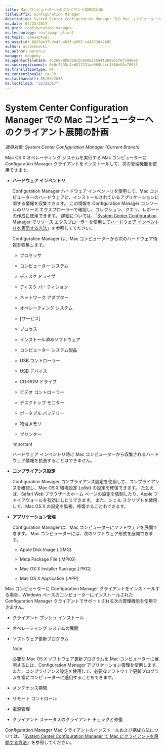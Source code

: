 ```yaml
---
title: Mac コンピューターへのクライアント展開の計画
titleSuffix: Configuration Manager
description: System Center Configuration Manager での Mac コンピューターへのクライアント展開の計画
ms.date: 04/23/2017
ms.prod: configuration-manager
ms.technology: configmgr-client
ms.topic: conceptual
ms.assetid: 8d15ae3f-de42-461f-a907-c43873da22d2
author: aczechowski
ms.author: aaroncz
manager: dougeby
ms.openlocfilehash: 05268780bd6dc3b86052b694f360065f8f70d6e6
ms.sourcegitcommit: 0b0c2735c4ed822731ae069b4cc1380e89e78933
ms.translationtype: HT
ms.contentlocale: ja-JP
ms.lasthandoff: 05/03/2018
ms.locfileid: "32332367"
---
```

# <a name="planning-for-client-deployment-to-mac-computers-in-system-center-configuration-manager"></a>System Center Configuration Manager での Mac コンピューターへのクライアント展開の計画

*適用対象: System Center Configuration Manager (Current Branch)*

Mac OS X オペレーティング システムを実行する Mac コンピューターに Configuration Manager クライアントをインストールして、次の管理機能を使用できます。  

-   **ハードウェア インベントリ**  

     Configuration Manager ハードウェア インベントリを使用して、Mac コンピューターのハードウェアと、インストールされているアプリケーションに関する情報を収集できます。 この情報を Configuration Manager コンソールのリソース エクスプローラーで確認し、コレクション、クエリ、レポートの作成に使用できます。 詳細については、「[System Center Configuration Manager でリソース エクスプローラーを使用してハードウェア インベントリを表示する方法](../../../../core/clients/manage/inventory/use-resource-explorer-to-view-hardware-inventory.md)」を参照してください。  

     Configuration Manager は、Mac コンピューターから次のハードウェア情報を収集します。  

    -   プロセッサ  

    -   コンピューター システム  

    -   ディスク ドライブ  

    -   ディスク パーティション  

    -   ネットワーク アダプター  

    -   オペレーティング システム  

    -   [サービス]  

    -   プロセス  

    -   インストール済みソフトウェア  

    -   コンピューター システム製品  

    -   USB コントローラー  

    -   USB デバイス  

    -   CD-ROM ドライブ  

    -   ビデオ コントローラー  

    -   デスクトップ モニター  

    -   ポータブル バッテリー  

    -   物理メモリ  

    -   プリンター  

    > [!IMPORTANT]  
    >  ハードウェア インベントリ時に Mac コンピューターから収集されるハードウェア情報を拡張することはできません。  

-   **コンプライアンス設定**  

     Configuration Manager コンプライアンス設定を使用して、コンプライアンスを確認し、Mac OS X 環境設定 (.plist) の設定を修復できます。 たとえば、Safari Web ブラウザーのホーム ページの設定を強制したり、Apple ファイアウォールを有効にしたりできます。 また、シェル スクリプトを使用して、Mac OS X の設定を監視、修復することもできます。  

-   **アプリケーション管理**  

     Configuration Manager は、Mac コンピューターにソフトウェアを展開できます。 Mac コンピューターには、次のソフトウェア形式を展開できます。  

    -   Apple Disk Image (.DMG)  

    -   Meta Package File (.MPKG)  

    -   Mac OS X Installer Package (.PKG)  

    -   Mac OS X Application (.APP)  

 Mac コンピューターに Configuration Manager クライアントをインストールする場合、Windows ベースのコンピューターにインストールされた Configuration Manager クライアントでサポートされる次の管理機能を使用できません。  

-   クライアント プッシュ インストール  

-   オペレーティング システムの展開  

-   ソフトウェア更新プログラム  

    > [!NOTE]  
    >  必要な Mac OS X ソフトウェア更新プログラムを Mac コンピューターに展開するには、Configuration Manager アプリケーション管理を使用します。 また、コンプライアンス設定を使用して、必要なソフトウェア更新プログラムを常にコンピューターに適用することもできます。  

-   メンテナンス期間  

-   リモート コントロール  

-   電源管理  

-   クライアント ステータスのクライアント チェックと修復  

 Configuration Manager Mac クライアントのインストールおよび構成方法については、「[System Center Configuration Manager で Mac にクライアントを展開する方法](../../../../core/clients/deploy/deploy-clients-to-macs.md)」を参照してください。
